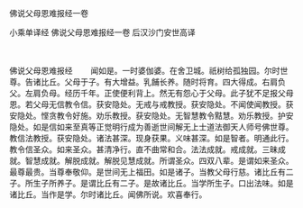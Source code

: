 佛说父母恩难报经一卷


小乘单译经
佛说父母恩难报经一卷
后汉沙门安世高译


　　

佛说父母恩难报经
　　闻如是。一时婆伽婆。在舍卫城。祇树给孤独园。尔时世尊。告诸比丘。父母于子。有大增益。乳餔长养。随时将育。四大得成。右肩负父。左肩负母。经历千年。正使便利背上。然无有怨心于父母。此子犹不足报父母恩。若父母无信教令信。获安隐处。无戒与戒教授。获安隐处。不闻使闻教授。获安隐处。悭贪教令好施。劝乐教授。获安隐处。无智慧教令黠慧。劝乐教授。护安隐处。如是信如来至真等正觉明行成为善逝世间解无上士道法御天人师号佛世尊。教信法教授。获安隐处。诸法甚深。现身获果。义味甚深。如是智者。明通此行。教令信圣众。如来圣众。甚清净行。直不曲常和合。法法成就。戒成就。三昧成就。智慧成就。解脱成就。解脱见慧成就。所谓圣众。四双八辈。是谓如来圣众。最尊最贵。当尊奉敬仰。是世间无上福田。如是诸子。当教父母行慈。诸比丘有二子。所生子所养子。是谓比丘有二子。是故诸比丘。当学所生子。口出法味。如是诸比丘。当作是学。尔时诸比丘。闻佛所说。欢喜奉行。

